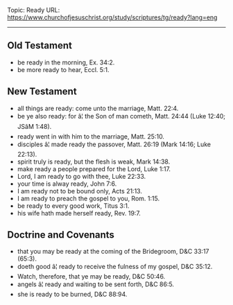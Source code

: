 Topic: Ready
URL: https://www.churchofjesuschrist.org/study/scriptures/tg/ready?lang=eng

---

## Old Testament

- be ready in the morning, Ex. 34:2.
- be more ready to hear, Eccl. 5:1.

## New Testament

- all things are ready: come unto the marriage, Matt. 22:4.
- be ye also ready: for â¦ the Son of man cometh, Matt. 24:44 (Luke 12:40; JSâM 1:48).
- ready went in with him to the marriage, Matt. 25:10.
- disciples â¦ made ready the passover, Matt. 26:19 (Mark 14:16; Luke 22:13).
- spirit truly is ready, but the flesh is weak, Mark 14:38.
- make ready a people prepared for the Lord, Luke 1:17.
- Lord, I am ready to go with thee, Luke 22:33.
- your time is alway ready, John 7:6.
- I am ready not to be bound only, Acts 21:13.
- I am ready to preach the gospel to you, Rom. 1:15.
- be ready to every good work, Titus 3:1.
- his wife hath made herself ready, Rev. 19:7.

## Doctrine and Covenants

- that you may be ready at the coming of the Bridegroom, D&C 33:17 (65:3).
- doeth good â¦ ready to receive the fulness of my gospel, D&C 35:12.
- Watch, therefore, that ye may be ready, D&C 50:46.
- angels â¦ ready and waiting to be sent forth, D&C 86:5.
- she is ready to be burned, D&C 88:94.

